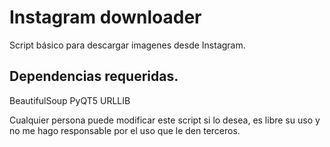 # Instagram downloader
Script básico para descargar imagenes desde Instagram.

## Dependencias requeridas.
BeautifulSoup
PyQT5
URLLIB


Cualquier persona puede modificar este script si lo desea, es libre su uso y no me hago responsable por el uso que le den
terceros.
